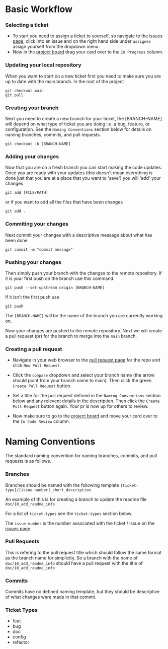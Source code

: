 # Basic Workflow

### Selecting a ticket
- To start you need to assign a ticket to yourself, so navigate to the [issues page](https://github.com/LujainKhalaf/SOEN341/issues), click into an issue and on the right hand side under `assignes` assign yourself from the dropdown menu.
- Now in the [project board](https://github.com/LujainKhalaf/SOEN341/projects/1) drag your card over to the `In Progress` column.

### Updating your local repository
When you want to start on a new ticket first you need to make sure you are up to date with the main branch. In the root of the project
```
git checkout main
git pull
```
### Creating your branch
Next you need to create a new branch for your ticket, the [BRANCH-NAME] will depend on what type of ticket you are doing i.e. a bug, feature, or configuration. See the `Naming Conventions` section below for details on naming branches, commits, and pull requests.
```
git checkout -b [BRANCH-NAME]
```
### Adding your changes
Now that you are on a fresh branch you can start making the code updates. Once you are ready with your updates (this doesn't mean everything is done just that you are at a place that you want to 'save') you will 'add' your changes
```
git add [FILE/PATH]
```
or if you want to add all the files that have been changes
```
git add .
```
### Commiting your changes
Next commit your changes with a descriptive message about what has been done
```
git commit -m "commit message"
```
### Pushing your changes
Then simply push your branch with the changes to the remote repository. If it is your first push on the branch use this command.
```
git push --set-upstream origin [BRANCH-NAME]
```
If it isn't the first push use
```
git push
```
The `[BRANCH-NAME]` will be the name of the branch you are currently working on.

Now your changes are pushed to the remote repository. Next we will create a pull request (pr) for the branch to merge into the `main` branch.
### Creating a pull request
- Navigate in your web browser to the [pull request page](https://github.com/LujainKhalaf/SOEN341/pulls) for the repo and click `New Pull Request`.

- Click the `compare` dropdown and select your branch name (the arrow should point from your branch name to main). Then click the green `Create Pull Request` button.

- Set a title for the pull request defined in the `Naming Conventions` section below and any relevent details in the description. Then click the `Create Pull Request` button again. Your pr is now up for others to review.

- Now make sure to go to the [project board](https://github.com/LujainKhalaf/SOEN341/projects/1) and move your card over to the `In Code Review` column.

# Naming Conventions

The standard naming convention for naming branches, commits, and pull requests is as follows.

### Branches

Branches should be named with the following template `[ticket-type]/[issue-number]_short_description`

An example of this is for creating a branch to update the readme file `doc/10_add_readme_info`

For a list of `ticket-types` see the `ticket-types` section below.

The `issue-number` is the number associated with the ticket / issue on the [issues page](https://github.com/LujainKhalaf/SOEN341/issues)

### Pull Requests

This is refering to the pull request title which should follow the same format as the branch name for simplicity. So a branch with the name of `doc/10_add_readme_info` should have a pull request with the title of `doc/10_add_readme_info`

### Commits

Commits have no defined naming template, but they should be descriptive of what changes were made in that commit.

### Ticket Types

- feat
- bug
- doc
- config
- refactor